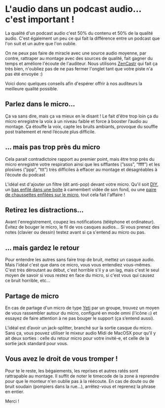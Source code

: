 # L'audio dans un podcast audio... c'est important !

La qualité d'un podcast audio c'est 50% du contenu et 50% de la qualité audio. C'est également un peu ce qui fait la différence entre un podcast que l'on suit et un autre que l'on oublie.

On ne peux pas faire de miracle avec une source audio moyenne, par contre, rattraper au montage avec des sources de qualité, fait gagner du temps et améliore l'écoute de l'auditeur. Nous utilisons [ZenCastr](http://zencastr.com/) qui fait ça très bien, n'oubliez pas de ne pas fermer l'onglet tant que votre piste n'a pas été envoyée :)

Voici donc quelques conseils afin d'espérer offrir à nos auditeurs la meilleure qualité possible.

## Parlez dans le micro...

Ça va sans dire, mais ça va mieux en le disant ! Le fait d'être trop loin ça du micro enregistre la voix à un niveau faible et force à booster l’audio au montage. Ça étouffe la voix, capte les bruits ambiants, provoque du souffle post traitement et rend l’écoute plus difficile.

## ... mais pas trop près du micro

Cela parait contradictoire rapport au premier point, mais être trop près du micro enregistre votre respiration ainsi que les sifflantes (”ssss”, “ffff”) et les plosives (”ppp”, “ttt”) très difficiles à effacer au montage et désagréables à l’écoute du podcast

L'idéal est d'ajouter un filtre (dit anti-pop) devant votre micro. Qu'il soit [DIY](https://www.youtube.com/watch?v=J_Ut4s4ME8Y), un [bas enfilé dans une boite](http://www.instructables.com/id/DIY-Cheap-Microphone-Pop-Filter/) à camembert vidée de son fond, ou une [paire de chaussettes enfilées sur le micro](https://www.youtube.com/watch?v=GN03wwXiS3k), tout cela fait l'affaire !

## Retirez les distractions...

Avant l'enregistrement, coupez les notifications (téléphone et ordinateur).
Évitez de bouger le micro, le fil de vos casques audios...
Si vous prenez des notes (clavier ou dessin) testez avant si ça s'entend au micro ou pas.

## ... mais gardez le retour

Pour entendre les autres sans faire trop de bruit, mettez un casque audio.
Mais l'idéal c'est que dans ce micro, vous vous entendiez vous-mêmes.
C'est très déroutant au début, c'est horrible s'il y a un lag, mais c'est le seul moyen de savoir
si vous restez en face du micro, si c'est vous qui causez ce bruit horrible, etc...

## Partage de micro

En cas de partage d'un micro de type [Yeti](http://www.bluemic.com/products/yeti/) par un groupe, trouvez un moyen de vous rassembler autour du micro, configuré en mode omni (l'icône `○`) et essayez de faire attention à ne pas bouger le support (ça s’entend aussi).

L’idéal est d’avoir un jack-splitter, branché sur la sortie casque du micro.
Sans ça, vous pouvez utiliser le mixeur audio Midi de MacOSX pour qu'il y ait deux sorties : celle du retour micro pour votre invité-e, et celle de la sortie jack standard pour vous.

## Vous avez le droit de vous tromper !

Pour te le reste, les bégaiements, les reprises et autres ratés sont rattrapable au montage. Il suffit de noter le timecode de la zone à reprendre pour que le monteur n'en oublie pas à la réécoute.
En cas de doute ou de bruit soudain (pompiers dans la rue...), arrêtez-vous et reprenez la phrase en entier.

Merci !
